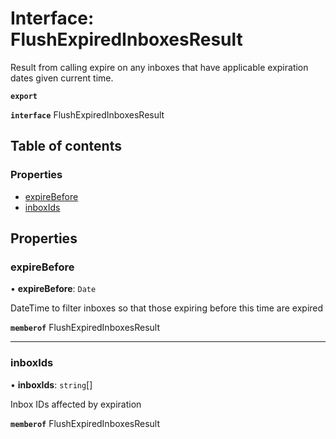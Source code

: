 # Interface: FlushExpiredInboxesResult

Result from calling expire on any inboxes that have applicable expiration dates given current time.

**`export`**

**`interface`** FlushExpiredInboxesResult

## Table of contents

### Properties

- [expireBefore](FlushExpiredInboxesResult.md#expirebefore)
- [inboxIds](FlushExpiredInboxesResult.md#inboxids)

## Properties

### <a id="expirebefore" name="expirebefore"></a> expireBefore

• **expireBefore**: `Date`

DateTime to filter inboxes so that those expiring before this time are expired

**`memberof`** FlushExpiredInboxesResult

___

### <a id="inboxids" name="inboxids"></a> inboxIds

• **inboxIds**: `string`[]

Inbox IDs affected by expiration

**`memberof`** FlushExpiredInboxesResult
